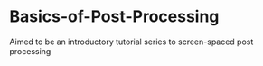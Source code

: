 # Basics-of-Post-Processing
Aimed to be an introductory tutorial series to screen-spaced post processing
